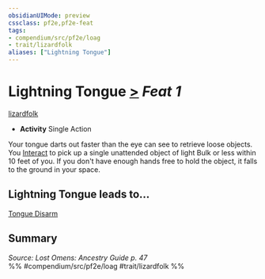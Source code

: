 ```yaml
---
obsidianUIMode: preview
cssclass: pf2e,pf2e-feat
tags:
- compendium/src/pf2e/loag
- trait/lizardfolk
aliases: ["Lightning Tongue"]
---
```

# Lightning Tongue  [>](../../Rules/core-rulebook/chapter-9-playing-the-game.md#Actions "Single Action") *Feat 1*  
[lizardfolk](../../Rules/traits/lizardfolk-b1.md)  

- **Activity** Single Action

Your tongue darts out faster than the eye can see to retrieve loose objects. You [Interact](../../Rules/actions/interact.md) to pick up a single unattended object of light Bulk or less within 10 feet of you. If you don't have enough hands free to hold the object, it falls to the ground in your space.

## Lightning Tongue leads to...

[Tongue Disarm](tongue-disarm-loag.md)

## Summary

*Source: Lost Omens: Ancestry Guide p. 47*  
%% #compendium/src/pf2e/loag #trait/lizardfolk %%